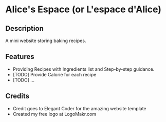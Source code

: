 # Alice's Espace (or L'espace d'Alice)
## Description
A mini website storing baking recipes.
## Features
* Providing Recipes with Ingredients list and Step-by-step guidance.
* [TODO] Provide Calorie for each recipe
* [TODO] ...

## Credits
- Credit goes to Elegant Coder for the amazing website template
- Created my free logo at LogoMakr.com
